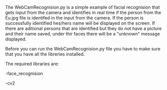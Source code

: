 The WebCamRecognision.py is a simple example of facial recognision that gets input from the camera and identifies
in real time if the person from the Eu.jpg file is identifed in the input from the camera.
If the person is successfully identified hes/hers name will be displayed on the screen. If there are aditional persons 
that are identified but they do not have a picture and their name saved, under thir faces there will be a "unknown" message displayed.

Before you can run the WebCamRecognision.py file you have to make sure that you have all the libreries installed.

The required libraries are:

-face_recognision

-cv2
